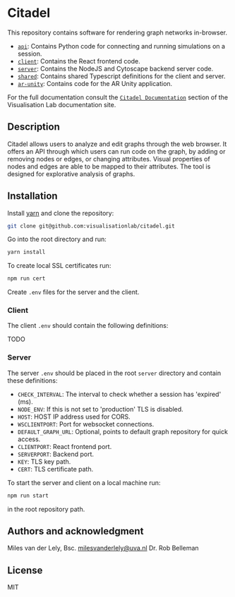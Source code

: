 # Citadel

This repository contains software for rendering graph networks in-browser.

- [`api`](api): Contains Python code for connecting and running simulations on a session.
- [`client`](client): Contains the React frontend code.
- [`server`](server): Contains the NodeJS and Cytoscape backend server code.
- [`shared`](shared): Contains shared Typescript definitions for the client and server.
- [`ar-unity`](ar-unity): Contains code for the AR Unity application.

For the full documentation consult the [`Citadel Documentation`](https://visualisationlab.github.io/visualisationlab) section of the Visualisation Lab documentation site.

## Description
Citadel allows users to analyze and edit graphs through the web browser. It offers an API through which users can run code on the graph, by adding or removing nodes or edges, or changing attributes. Visual properties of nodes and edges are able to be mapped to their attributes. The tool is designed for explorative analysis of graphs.

## Installation

Install [yarn](https://yarnpkg.com/getting-started/install) and clone the repository:

```bash
git clone git@github.com:visualisationlab/citadel.git
```

Go into the root directory and run:
```bash
yarn install
```

To create local SSL certificates run:
```bash
npm run cert
```

Create `.env` files for the server and the client.

### Client
The client `.env` should contain the following definitions:

TODO

### Server
The server `.env` should be placed in the root `server` directory and contain these definitions:

- `CHECK_INTERVAL`: The interval to check whether a session has 'expired' (ms).
- `NODE_ENV`: If this is not set to 'production' TLS is disabled.
- `HOST`: HOST IP address used for CORS.
- `WSCLIENTPORT`: Port for websocket connections.
- `DEFAULT_GRAPH_URL`: Optional, points to default graph repository for quick access.
- `CLIENTPORT`: React frontend port.
- `SERVERPORT`: Backend port.
- `KEY`: TLS key path.
- `CERT`: TLS certificate path.

To start the server and client on a local machine run:
```bash
npm run start
```

in the root repository path.

## Authors and acknowledgment
Miles van der Lely, Bsc. <milesvanderlely@uva.nl>
Dr. Rob Belleman
## License
MIT
